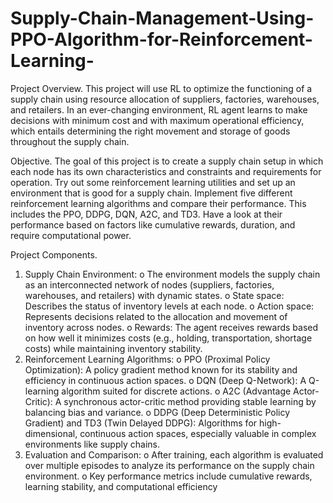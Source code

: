# Supply-Chain-Management-Using-PPO-Algorithm-for-Reinforcement-Learning-
Project Overview.
This project will use RL to optimize the functioning of a supply chain using resource allocation of suppliers, factories, warehouses, and retailers. In an ever-changing environment, RL agent learns to make decisions with minimum cost and with maximum operational efficiency, which entails determining the right movement and storage of goods throughout the supply chain. 

Objective.
The goal of this project is to create a supply chain setup in which each node has its own characteristics and constraints and requirements for operation.
Try out some reinforcement learning utilities and set up an environment that is good for a supply chain. Implement five different reinforcement learning algorithms and compare their performance. This includes the PPO, DDPG, DQN, A2C, and TD3. Have a look at their performance based on factors like cumulative rewards, duration, and require computational power.


Project Components.
1.	Supply Chain Environment:
o	The environment models the supply chain as an interconnected network of nodes (suppliers, factories, warehouses, and retailers) with dynamic states.
o	State space: Describes the status of inventory levels at each node.
o	Action space: Represents decisions related to the allocation and movement of inventory across nodes.
o	Rewards: The agent receives rewards based on how well it minimizes costs (e.g., holding, transportation, shortage costs) while maintaining inventory stability.
2.	Reinforcement Learning Algorithms:
o	PPO (Proximal Policy Optimization): A policy gradient method known for its stability and efficiency in continuous action spaces.
o	DQN (Deep Q-Network): A Q-learning algorithm suited for discrete actions.
o	A2C (Advantage Actor-Critic): A synchronous actor-critic method providing stable learning by balancing bias and variance.
o	DDPG (Deep Deterministic Policy Gradient) and TD3 (Twin Delayed DDPG): Algorithms for high-dimensional, continuous action spaces, especially valuable in complex environments like supply chains.
3.	Evaluation and Comparison:
o	After training, each algorithm is evaluated over multiple episodes to analyze its performance on the supply chain environment.
o	Key performance metrics include cumulative rewards, learning stability, and computational efficiency
